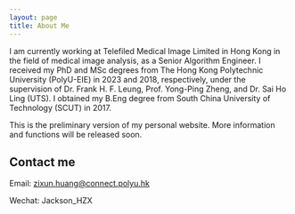 ```yaml
---
layout: page
title: About Me
---
```



I am currently working at Telefiled Medical Image Limited in Hong Kong in the field of medical image analysis, as a Senior Algorithm Engineer. I received my PhD and MSc degrees from The Hong Kong Polytechnic University (PolyU-EIE) in 2023 and 2018, respectively, under the supervision of Dr. Frank H. F. Leung, Prof. Yong-Ping Zheng, and Dr. Sai Ho Ling (UTS). I obtained my B.Eng degree from South China University of Technology (SCUT) in 2017.

This is the preliminary version of my personal website. More information and functions will be released soon.


## Contact me
Email: zixun.huang@connect.polyu.hk

Wechat: Jackson_HZX

